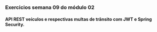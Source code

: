 ### Exercicios semana 09 do módulo 02

#### API REST veículos e respectivas multas de trânsito com JWT e Spring Security.
